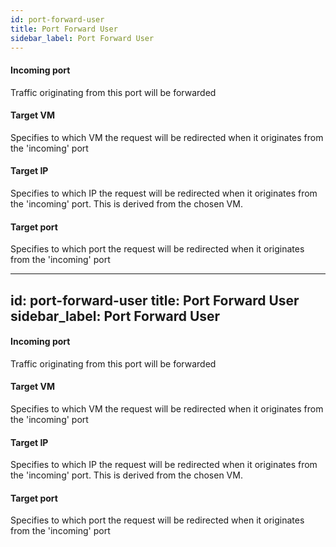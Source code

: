 ```yaml
---
id: port-forward-user
title: Port Forward User
sidebar_label: Port Forward User
---
```

#### Incoming port
Traffic originating from this port will be forwarded

#### Target VM
Specifies to which VM the request will be redirected when it originates from the 'incoming' port

#### Target IP
Specifies to which IP the request will be redirected when it originates from the 'incoming' port. This is derived from the chosen VM.

#### Target port
Specifies to which port the request will be redirected when it originates from the 'incoming' port

---
id: port-forward-user
title: Port Forward User
sidebar_label: Port Forward User
---
#### Incoming port
Traffic originating from this port will be forwarded

#### Target VM
Specifies to which VM the request will be redirected when it originates from the 'incoming' port

#### Target IP
Specifies to which IP the request will be redirected when it originates from the 'incoming' port. This is derived from the chosen VM.

#### Target port
Specifies to which port the request will be redirected when it originates from the 'incoming' port


